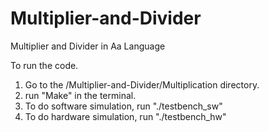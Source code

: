 # Multiplier-and-Divider
Multiplier and Divider in Aa Language

To run the code.
1) Go to the /Multiplier-and-Divider/Multiplication directory.
2) run "Make" in the terminal.
3) To do software simulation, run "./testbench_sw"
4) To do hardware simulation, run "./testbench_hw"


